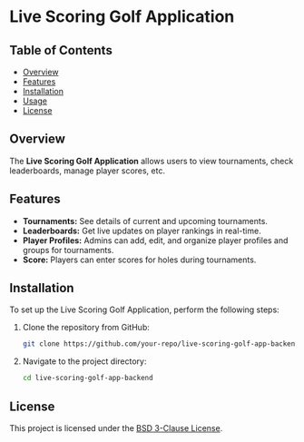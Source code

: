 # **Live Scoring Golf Application**

## Table of Contents
- [Overview](#overview)
- [Features](#features)
- [Installation](#installation)
- [Usage](#usage)
- [License](#license)

## Overview
The **Live Scoring Golf Application** allows users to view tournaments, check leaderboards, manage player scores, etc.

## Features
- **Tournaments:** See details of current and upcoming tournaments.
- **Leaderboards:** Get live updates on player rankings in real-time.
- **Player Profiles:** Admins can add, edit, and organize player profiles and groups for tournaments.
- **Score:** Players can enter scores for holes during tournaments.

## Installation
To set up the Live Scoring Golf Application, perform the following steps:

1. Clone the repository from GitHub:
   ```bash
   git clone https://github.com/your-repo/live-scoring-golf-app-backend.git
   ```

2. Navigate to the project directory:
   ```bash
   cd live-scoring-golf-app-backend
   ```

## License
This project is licensed under the [BSD 3-Clause License](LICENSE).